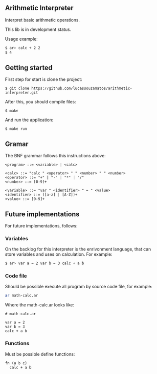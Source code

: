 ## Arithmetic Interpreter

Interpret basic arithmetic operations.

This lib is in development status.

Usage example:

```bash
$ ar> calc + 2 2 
$ 4
```

## Getting started

First step for start is clone the project:
```
$ git clone https://github.com/lucassouzamatos/arithmetic-interpreter.git
```

After this, you should compile files:

```
$ make
```

And run the application:
```
$ make run
```

## Gramar
The BNF grammar follows this instructions above:

```
<program> ::= <variable> | <calc>

<calc> ::= "calc " <operator> " " <number> " " <number>
<operator> ::= "+" | "-" | "*" | "/"
<number> ::= [0-9]+

<variable> ::= "var " <identifier> " = " <value>
<identifier> ::= ([a-z] | [A-Z])+ 
<value> ::= [0-9]+
```

## Future implementations
For future implementations, follows:

### Variables
On the backlog for this interpreter is the enrivonment language, that can store variables and uses on calculation. For example:
```bash
$ ar> var a = 2 var b = 3 calc + a b
```

### Code file
Should be possible execute all program by source code file, for example:

```bash
ar math-calc.ar
```
Where the math-calc.ar looks like:
```
# math-calc.ar

var a = 2
var b = 3
calc + a b
```

### Functions
Must be possible define functions:

```
fn (a b c) 
  calc + a b
```
